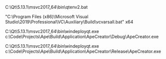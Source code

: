 C:\Qt\5.13.1\msvc2017_64\bin\qtenv2.bat

"C:\Program Files (x86)\Microsoft Visual Studio\2019\Professional\VC\Auxiliary\Build\vcvarsall.bat" x64

C:\Qt\5.13.1\msvc2017_64\bin\windeployqt.exe c:\Code\Projects\Ape\Build\Application\ApeCreator\Debug\ApeCreator.exe
 
C:\Qt\5.13.1\msvc2017_64\bin\windeployqt.exe c:\Code\Projects\Ape\Build\Application\ApeCreator\Release\ApeCreator.exe

